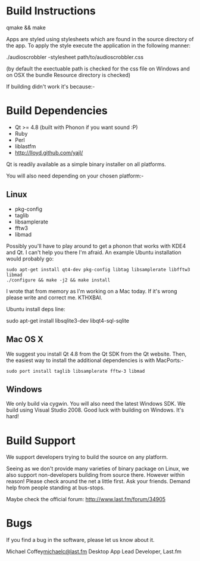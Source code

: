 Build Instructions
==================
qmake && make

Apps are styled using stylesheets which are found in the source directory
of the app. To apply the style execute the application in the following manner:

./audioscrobbler -stylesheet path/to/audioscrobbler.css

(by default the exectuable path is checked for the css file on Windows and on OSX 
 the bundle Resource directory is checked)

If building didn't work it's because:-


Build Dependencies
==================
* Qt >= 4.8 (built with Phonon if you want sound :P)
* Ruby
* Perl
* liblastfm
* http://lloyd.github.com/yajl/

Qt is readily available as a simple binary installer on all platforms.

You will also need depending on your chosen platform:-

Linux
-----
* pkg-config
* taglib
* libsamplerate
* fftw3
* libmad

Possibly you'll have to play around to get a phonon that works with KDE4 and 
Qt. I can't help you there I'm afraid. An example Ubuntu installation would 
probably go:

	sudo apt-get install qt4-dev pkg-config libtag libsamplerate libfftw3 libmad
	./configure && make -j2 && make install

I wrote that from memory as I'm working on a Mac today. If it's wrong please
write and correct me. KTHXBAI.

Ubuntu install deps line:

sudo apt-get install libsqlite3-dev libqt4-sql-sqlite

Mac OS X
--------
We suggest you install Qt 4.8 from the Qt SDK from the Qt website. Then, the
easiest way to install the additional dependencies is with MacPorts:-

	sudo port install taglib libsamplerate fftw-3 libmad

Windows
-------
We only build via cygwin. You will also need the latest Windows SDK. We build using Visual Studio 2008. Good luck with building on Windows. It's hard!


Build Support
=============
We support developers trying to build the source on any platform. 

Seeing as we don't provide many varieties of binary package on Linux, we also
support non-developers building from source there. However within reason!
Please check around the net a little first. Ask your friends. Demand help
from people standing at bus-stops.

Maybe check the official forum: http://www.last.fm/forum/34905


Bugs
====
If you find a bug in the software, please let us know about it.

Michael Coffey<michaelc@last.fm>
Desktop App Lead Developer, Last.fm
